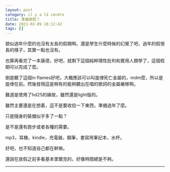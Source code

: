 ```yaml
---
layout: post
category: il y a là cendre
title: 準備放假？
date: 2021-02-09 18:12:42
tags: []
---
```


貌似過年什麼的也沒有太長的假期啊。還是學生什麼時候的幻覺了吧，過年的假很長的樣子，其實一點也沒有。

也算再看完了一本康德，好吧，就剩下這個純粹理性批判和實用人類學了，這個假期可以完成了麼。

倒是聽了這個in flames好吧，大概應該可以叫旋律死亡金屬的，mdm麼，所以是旋律在前。然後發現這是稍有的能夠聽出在唱的歌詞的金屬樂隊啊。

難道是使用了hd25的緣故，雖然還是light版的。

雖然主要還是在想着，這不是要收拾一下東西，準備過年了麼。

只是隨身的裝備似乎多了一點？

是不是還有跑步或者各種的需要。

mp3，耳機，kindle，充電器，鋼筆，書寫用筆記本，水杯。

好吧，也不知道自己都在幹嘛。

還說在放假之前多看基本里爾克的，好像時間總是不夠。

------





